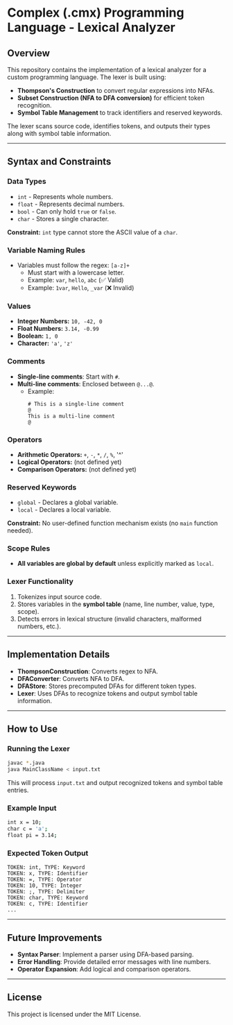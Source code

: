 # Complex (.cmx) Programming Language - Lexical Analyzer

## Overview
This repository contains the implementation of a lexical analyzer for a custom programming language. The lexer is built using:
- **Thompson's Construction** to convert regular expressions into NFAs.
- **Subset Construction (NFA to DFA conversion)** for efficient token recognition.
- **Symbol Table Management** to track identifiers and reserved keywords.

The lexer scans source code, identifies tokens, and outputs their types along with symbol table information.

---

## Syntax and Constraints
### Data Types
- `int` - Represents whole numbers.
- `float` - Represents decimal numbers.
- `bool` - Can only hold `true` or `false`.
- `char` - Stores a single character.

**Constraint:** `int` type cannot store the ASCII value of a `char`.

### Variable Naming Rules
- Variables must follow the regex: `[a-z]+`
  - Must start with a lowercase letter.
  - Example: `var`, `hello`, `abc` (✅ Valid)
  - Example: `1var`, `Hello`, `_var` (❌ Invalid)

### Values
- **Integer Numbers:** `10, -42, 0`
- **Float Numbers:** `3.14, -0.99`
- **Boolean:** `1, 0`
- **Character:** `'a'`, `'z'`

### Comments
- **Single-line comments**: Start with `#`.
- **Multi-line comments**: Enclosed between `@...@`.
  - Example:
    ```
    # This is a single-line comment
    @
    This is a multi-line comment
    @
    ```

### Operators
- **Arithmetic Operators:** `+`, `-`, `*`, `/`, `%`, '^'
- **Logical Operators:** (not defined yet)
- **Comparison Operators:** (not defined yet)

### Reserved Keywords
- `global` - Declares a global variable.
- `local` - Declares a local variable.

**Constraint:** No user-defined function mechanism exists (no `main` function needed).

### Scope Rules
- **All variables are global by default** unless explicitly marked as `local`.

### Lexer Functionality
1. Tokenizes input source code.
2. Stores variables in the **symbol table** (name, line number, value, type, scope).
3. Detects errors in lexical structure (invalid characters, malformed numbers, etc.).

---

## Implementation Details
- **ThompsonConstruction**: Converts regex to NFA.
- **DFAConverter**: Converts NFA to DFA.
- **DFAStore**: Stores precomputed DFAs for different token types.
- **Lexer**: Uses DFAs to recognize tokens and output symbol table information.

---

## How to Use
### Running the Lexer
```sh
javac *.java
java MainClassName < input.txt
```
This will process `input.txt` and output recognized tokens and symbol table entries.

### Example Input
```sh
int x = 10;
char c = 'a';
float pi = 3.14;
```

### Expected Token Output
```
TOKEN: int, TYPE: Keyword
TOKEN: x, TYPE: Identifier
TOKEN: =, TYPE: Operator
TOKEN: 10, TYPE: Integer
TOKEN: ;, TYPE: Delimiter
TOKEN: char, TYPE: Keyword
TOKEN: c, TYPE: Identifier
...
```

---

## Future Improvements
- **Syntax Parser**: Implement a parser using DFA-based parsing.
- **Error Handling**: Provide detailed error messages with line numbers.
- **Operator Expansion**: Add logical and comparison operators.

---

## License
This project is licensed under the MIT License.

